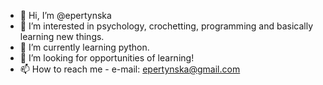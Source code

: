 - 👋 Hi, I’m @epertynska
- 👀 I’m interested in psychology, crochetting, programming and basically learning new things.
- 🌱 I’m currently learning python.
- 💞️ I’m looking for opportunities of learning!
- 📫 How to reach me - e-mail: epertynska@gmail.com
